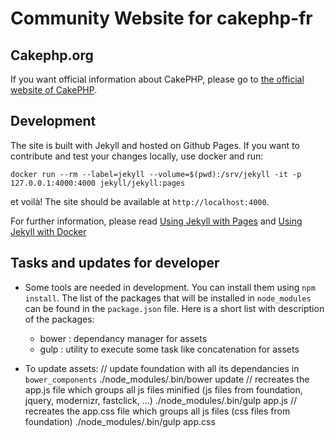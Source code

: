 Community Website for cakephp-fr
================================

## Cakephp.org

If you want official information about CakePHP, please go to [the official website of CakePHP](http://www.cakephp-org).

## Development

The site is built with Jekyll and hosted on Github Pages.
If you want to contribute and test your changes locally, use docker and run:

```
docker run --rm --label=jekyll --volume=$(pwd):/srv/jekyll -it -p 127.0.0.1:4000:4000 jekyll/jekyll:pages
```

et voilà! The site should be available at `http://localhost:4000`.

For further information, please read [Using Jekyll with Pages](https://help.github.com/articles/using-jekyll-with-pages/) and [Using Jekyll with Docker](https://github.com/jekyll/docker)

## Tasks and updates for developer

- Some tools are needed in development. You can install them using ``npm install``. The list of the packages that will be installed in ``node_modules`` can be found in the ``package.json`` file. Here is a short list with description of the packages:
    - bower : dependancy manager for assets
    - gulp : utility to execute some task like concatenation for assets

- To update assets:
      // update foundation with all its dependancies in ``bower_components``
      ./node_modules/.bin/bower update
      // recreates the app.js file which groups all js files minified (js files from foundation, jquery, modernizr, fastclick, ...)
      ./node_modules/.bin/gulp app.js
      // recreates the app.css file which groups all js files (css files from foundation)
      ./node_modules/.bin/gulp app.css
